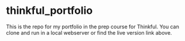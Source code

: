 # thinkful_portfolio

This is the repo for my portfolio in the prep course for Thinkful.
You can clone and run in a local webserver or find the live version link above.
